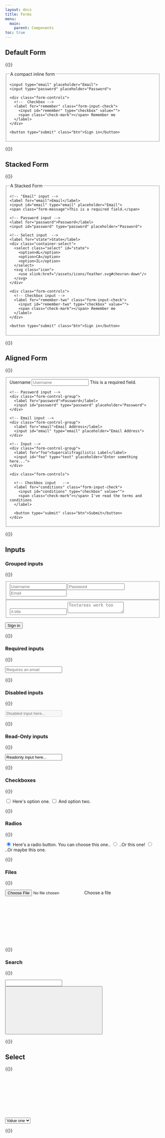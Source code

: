 ```yaml
---
layout: docs
title: Forms
menu:
  main:
    parent: Components
toc: true
---
```


## Default Form

{{<example>}}
<form class="form">
  <fieldset>
    <legend>A compact inline form</legend>

    <input type="email" placeholder="Email">
    <input type="password" placeholder="Password">

    <div class="form-controls">
      <!--  Checkbox -->
      <label for="remember" class="form-input-check">
        <input id="remember" type="checkbox" value="">
        <span class="check-mark"></span> Remember me
      </label>
    </div>

    <button type="submit" class="btn">Sign in</button>
  </fieldset>
</form>
{{</example>}}

## Stacked Form

{{<example>}}
<form class="form form-stacked">
  <fieldset>
    <legend>A Stacked Form</legend>

    <!-- "Email" input -->
    <label for="email">Email</label>
    <input id="email" type="email" placeholder="Email">
    <span class="form-message">This is a required field.</span>

    <!-- Password input -->
    <label for="password">Password</label>
    <input id="password" type="password" placeholder="Password">

    <!-- Select input  -->
    <label for="state">State</label>
    <div class="container-select">
      <select class="select" id="state">
        <option>AL</option>
        <option>CA</option>
        <option>IL</option>
      </select>
      <svg class="icon">
        <use xlink:href="/assets/icons/feather.svg#chevron-down"/>
      </svg>
    </div>

    <div class="form-controls">
      <!-- Checkbox input -->
      <label for="remember-two" class="form-input-check">
        <input id="remember-two" type="checkbox" value="">
        <span class="check-mark"></span> Remember me
      </label>
    </div>

    <button type="submit" class="btn">Sign in</button>
  </fieldset>
</form>
{{</example>}}

## Aligned Form

{{<example>}}
<form class="form form-aligned">
  <fieldset>
    <!-- Username input -->
    <div class="form-control-group">
      <label for="name">Username</label>
      <input id="name" type="text" placeholder="Username">
      <span class="form-message-inline">This is a required field.</span>
    </div>

    <!-- Password input -->
    <div class="form-control-group">
      <label for="password">Password</label>
      <input id="password" type="password" placeholder="Password">
    </div>

    <!-- Email input -->
    <div class="form-control-group">
      <label for="email">Email Address</label>
      <input id="email" type="email" placeholder="Email Address">
    </div>

    <!-- Input -->
    <div class="form-control-group">
      <label for="foo">Supercalifragilistic Label</label>
      <input id="foo" type="text" placeholder="Enter something here...">
    </div>

    <div class="form-controls">

      <!-- Checkbox input   -->
      <label for="conditions" class="form-input-check">
        <input id="conditions" type="checkbox" value="">
        <span class="check-mark"></span> I've read the terms and conditions
      </label>

      <button type="submit" class="btn">Submit</button>
    </div>
  </fieldset>
</form>
{{</example>}}

## Inputs

### Grouped inputs
{{<example>}}
<form class="form">

  <!-- Upper input group -->
  <fieldset class="form-group">
    <input type="text" class="form-input" placeholder="Username">
    <input type="text" class="form-input" placeholder="Password">
    <input type="email" class="form-input" placeholder="Email">
  </fieldset>

  <!-- Lower input group -->
  <fieldset class="form-group">
    <input type="text" class="form-input" placeholder="A title">
    <textarea class="form-input" placeholder="Textareas work too"></textarea>
  </fieldset>

  <button type="submit" class="btn">Sign in</button>
</form>
{{</example>}}

### Required inputs

{{<example>}}
<form class="form">
  <input type="email" placeholder="Requires an email" required>
</form>
{{</example>}}

### Disabled inputs

{{<example>}}
<form class="form">
  <input type="text" placeholder="Disabled input here..." disabled>
</form>
{{</example>}}

### Read-Only inputs

{{<example>}}
<form class="form">
  <input type="text" value="Readonly input here..." readonly>
</form>
{{</example>}}

### Checkboxes

{{<example>}}
<form class="form">
  <!-- First checkbox -->
  <label for="option-one" class="form-input-check">
    <input id="option-one" type="checkbox" value="">
    <span class="check-mark"></span>
    Here's option one.
  </label>

  <!-- Second checkbox -->
  <label for="option-two" class="form-input-check">
    <input id="option-two" type="checkbox" value="">
    <span class="check-mark"></span>
    And option two.
  </label>
</form>
{{</example>}}

### Radios
{{<example>}}
<form class="form">

  <!-- First radio -->
  <label for="option-radio-one" class="form-input-radio">
    <input id="option-radio-one" type="radio" name="radio" value="" checked>
    <span class="radiomark"></span>
    Here's a radio button. You can choose this one..
  </label>

  <!-- Second radio -->
  <label for="option-radio-two" class="form-input-radio">
    <input id="option-radio-two" type="radio" name="radio" value="">
    <span class="radiomark"></span>
    ..Or this one!
  </label>

  <!-- Last radio -->
  <label for="option-radio-three" class="form-input-radio">
    <input id="option-radio-three" type="radio" name="radio" value="">
    <span class="radiomark"></span>
    ..Or maybe this one.
  </label>
</form>
{{</example>}}

### Files
{{<example>}}
<form class="form">
  <!-- File input -->
  <input type="file" id="custom-file" name="" value="">
  <label for="custom-file" class="label-file">
    Choose a file
    <svg class="icon">
      <use xlink:href="/assets/icons/feather.svg#upload"/>
    </svg>
  </label>
</form>
{{</example>}}

### Search
{{<example>}}
  <form class="form">
    <!-- Search input -->
    <div class="container-search">
      <input type="search">
      <button type="button" class="search-input">
        <svg class="icon">
          <use xlink:href="/assets/icons/feather.svg#search"/>
        </svg>
      </button>
    </div>
  </form>
{{</example>}}

## Select
{{<example>}}
<form class="form">
  <!-- Select input -->
  <div class="container-select">
    <select class="select">
      <option value="one">Value one</option>
      <option value="two">Value two</option>
    </select>
    <svg class="icon">
      <use xlink:href="/assets/icons/feather.svg#chevron-down"/>
    </svg>
  </div>
</form>
{{</example>}}
